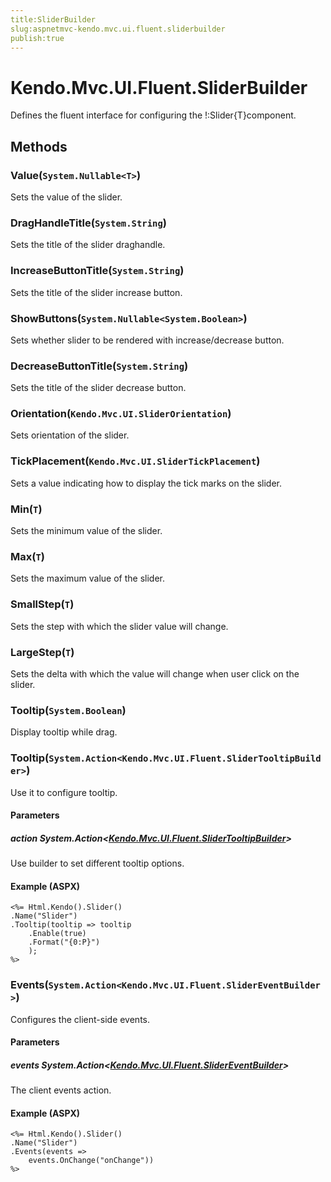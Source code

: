 ```yaml
---
title:SliderBuilder
slug:aspnetmvc-kendo.mvc.ui.fluent.sliderbuilder
publish:true
---
```


# Kendo.Mvc.UI.Fluent.SliderBuilder
Defines the fluent interface for configuring the !:Slider{T}component.



## Methods

### Value(`System.Nullable<T>`)
Sets the value of the slider.





### DragHandleTitle(`System.String`)
Sets the title of the slider draghandle.





### IncreaseButtonTitle(`System.String`)
Sets the title of the slider increase button.





### ShowButtons(`System.Nullable<System.Boolean>`)
Sets whether slider to be rendered with increase/decrease button.





### DecreaseButtonTitle(`System.String`)
Sets the title of the slider decrease button.





### Orientation(`Kendo.Mvc.UI.SliderOrientation`)
Sets orientation of the slider.





### TickPlacement(`Kendo.Mvc.UI.SliderTickPlacement`)
Sets a value indicating how to display the tick marks on the slider.





### Min(`T`)
Sets the minimum value of the slider.





### Max(`T`)
Sets the maximum value of the slider.





### SmallStep(`T`)
Sets the step with which the slider value will change.





### LargeStep(`T`)
Sets the delta with which the value will change when user click on the slider.





### Tooltip(`System.Boolean`)
Display tooltip while drag.





### Tooltip(`System.Action<Kendo.Mvc.UI.Fluent.SliderTooltipBuilder>`)
Use it to configure tooltip.


#### Parameters

##### action System.Action<[Kendo.Mvc.UI.Fluent.SliderTooltipBuilder](/api/wrappers/aspnet-mvc/Kendo.Mvc.UI.Fluent/SliderTooltipBuilder)>
Use builder to set different tooltip options.




#### Example (ASPX)
    <%= Html.Kendo().Slider()
    .Name("Slider")
    .Tooltip(tooltip => tooltip
        .Enable(true)
        .Format("{0:P}")
        );
    %>


### Events(`System.Action<Kendo.Mvc.UI.Fluent.SliderEventBuilder>`)
Configures the client-side events.


#### Parameters

##### events System.Action<[Kendo.Mvc.UI.Fluent.SliderEventBuilder](/api/wrappers/aspnet-mvc/Kendo.Mvc.UI.Fluent/SliderEventBuilder)>
The client events action.




#### Example (ASPX)
    <%= Html.Kendo().Slider()
    .Name("Slider")
    .Events(events =>
        events.OnChange("onChange"))
    %>




